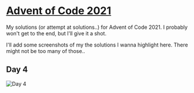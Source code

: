 # [Advent of Code 2021](https://adventofcode.com/2021)

My solutions (or attempt at solutions..) for Advent of Code 2021. I probably won't get to the end, but I'll give it a shot. 

I'll add some screenshots of my the solutions I wanna highlight here. There might not be too many of those..

## Day 4 
![Day 4](https://pbs.twimg.com/media/FFxWqraVIAcmUZO?format=png&name=900x900)

